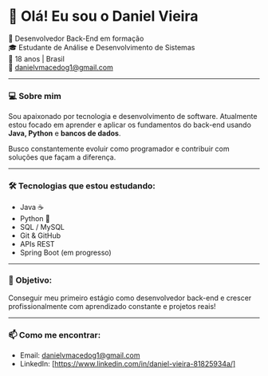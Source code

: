 # 👋 Olá! Eu sou o Daniel Vieira

🎯 Desenvolvedor Back-End em formação  
🎓 Estudante de Análise e Desenvolvimento de Sistemas  
📍 18 anos | Brasil  
📧 danielvmacedog1@gmail.com  

---

### 💻 Sobre mim

Sou apaixonado por tecnologia e desenvolvimento de software. Atualmente estou focado em aprender e aplicar os fundamentos do back-end usando **Java, Python** e **bancos de dados**.

Busco constantemente evoluir como programador e contribuir com soluções que façam a diferença.

---

### 🛠️ Tecnologias que estou estudando:

- Java ☕  
- Python 🐍  
- SQL / MySQL  
- Git & GitHub  
- APIs REST  
- Spring Boot (em progresso)

---

### 📌 Objetivo:

Conseguir meu primeiro estágio como desenvolvedor back-end e crescer profissionalmente com aprendizado constante e projetos reais!

---

### 📫 Como me encontrar:
- Email: danielvmacedog1@gmail.com  
- LinkedIn: [https://www.linkedin.com/in/daniel-vieira-81825934a/]  
